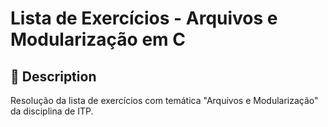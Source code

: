 # Lista de Exercícios - Arquivos e Modularização em C

## 📜 Description
Resolução da lista de exercícios com temática "Arquivos e Modularização" da disciplina de ITP.
